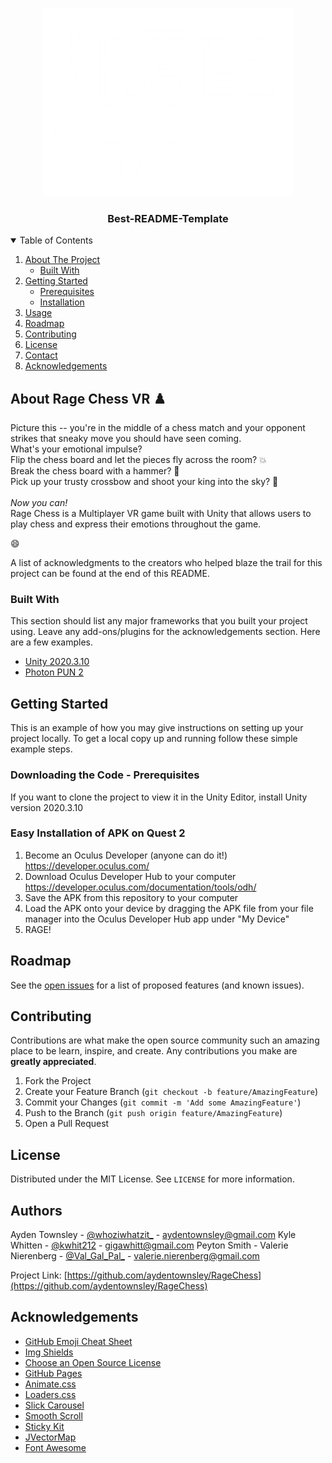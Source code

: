 <!-- PROJECT SHIELDS -->
<!--
*** I'm using markdown "reference style" links for readability.
*** Reference links are enclosed in brackets [ ] instead of parentheses ( ).
*** See the bottom of this document for the declaration of the reference variables
*** for contributors-url, forks-url, etc. This is an optional, concise syntax you may use.
*** https://www.markdownguide.org/basic-syntax/#reference-style-links
-->
<!--
[![Contributors][contributors-shield]][contributors-url]
[![Forks][forks-shield]][forks-url]
[![Stargazers][stars-shield]][stars-url]
[![Issues][issues-shield]][issues-url]
[![LinkedIn][linkedin-shield]][linkedin-url]
-->


<!-- PROJECT LOGO -->
<br />
<p align="center">
  <a href="https://github.com/othneildrew/Best-README-Template">
    <img src="ragechesslogo.png" alt="Logo" width="400" height="300">
  </a>

  <h3 align="center">Best-README-Template</h3>

<!--
  <p align="center">
    An awesome README template to jumpstart your projects!
    <br />
    <a href="https://github.com/othneildrew/Best-README-Template"><strong>Explore the docs »</strong></a>
    <br />
    <br />
    <a href="https://github.com/othneildrew/Best-README-Template">View Demo</a>
    ·
    <a href="https://github.com/othneildrew/Best-README-Template/issues">Report Bug</a>
    ·
    <a href="https://github.com/othneildrew/Best-README-Template/issues">Request Feature</a>
  </p>
</p>
-->


<!-- TABLE OF CONTENTS -->
<details open="open">
  <summary>Table of Contents</summary>
  <ol>
    <li>
      <a href="#about-the-project">About The Project</a>
      <ul>
        <li><a href="#built-with">Built With</a></li>
      </ul>
    </li>
    <li>
      <a href="#getting-started">Getting Started</a>
      <ul>
        <li><a href="#prerequisites">Prerequisites</a></li>
        <li><a href="#installation">Installation</a></li>
      </ul>
    </li>
    <li><a href="#usage">Usage</a></li>
    <li><a href="#roadmap">Roadmap</a></li>
    <li><a href="#contributing">Contributing</a></li>
    <li><a href="#license">License</a></li>
    <li><a href="#contact">Contact</a></li>
    <li><a href="#acknowledgements">Acknowledgements</a></li>
  </ol>
</details>



<!-- ABOUT THE PROJECT -->
## About Rage Chess VR :chess_pawn:

Picture this -- you're in the middle of a chess match and your opponent strikes that sneaky move you should have seen coming.<br>
What's your emotional impulse?<br>
Flip the chess board and let the pieces fly across the room? :boom: <br>
Break the chess board with a hammer? :hammer: <br>
Pick up your trusty crossbow and shoot your king into the sky? :bow_and_arrow: <br>
<br>
*Now you can!*
<br>
Rage Chess is a Multiplayer VR game built with Unity that allows users to play chess and express their emotions throughout the game.

:smile:

A list of acknowledgments to the creators who helped blaze the trail for this project can be found at the end of this README.

### Built With

This section should list any major frameworks that you built your project using. Leave any add-ons/plugins for the acknowledgements section. Here are a few examples.
* [Unity 2020.3.10](https://unity3d.com/unity/whats-new/2020.3.10)
* [Photon PUN 2](https://doc.photonengine.com/en-us/pun/current/getting-started/pun-intro#:~:text=Photon%20Unity%20Networking%20(PUN)%20is,be%20synced%20over%20the%20network.&text=The%20fast%20and%20(optionally)%20reliable,to%20connect%20one%20to%20one.)



<!-- GETTING STARTED -->
## Getting Started

This is an example of how you may give instructions on setting up your project locally.
To get a local copy up and running follow these simple example steps.

### Downloading the Code - Prerequisites

If you want to clone the project to view it in the Unity Editor, install Unity version 2020.3.10


### Easy Installation of APK on Quest 2

1. Become an Oculus Developer (anyone can do it!) https://developer.oculus.com/
2. Download Oculus Developer Hub to your computer https://developer.oculus.com/documentation/tools/odh/
3. Save the APK from this repository to your computer
4. Load the APK onto your device by dragging the APK file from your file manager into the Oculus Developer Hub app under "My Device"
5. RAGE!


<!-- USAGE EXAMPLES -->
<!--## Usage

Use this space to show useful examples of how a project can be used. Additional screenshots, code examples and demos work well in this space. You may also link to more resources.

_For more examples, please refer to the [Documentation](https://example.com)_
-->

<!-- ROADMAP -->
## Roadmap

See the [open issues](https://github.com/othneildrew/Best-README-Template/issues) for a list of proposed features (and known issues).



<!-- CONTRIBUTING -->
## Contributing

Contributions are what make the open source community such an amazing place to be learn, inspire, and create. Any contributions you make are **greatly appreciated**.

1. Fork the Project
2. Create your Feature Branch (`git checkout -b feature/AmazingFeature`)
3. Commit your Changes (`git commit -m 'Add some AmazingFeature'`)
4. Push to the Branch (`git push origin feature/AmazingFeature`)
5. Open a Pull Request



<!-- LICENSE -->
## License

Distributed under the MIT License. See `LICENSE` for more information.



<!-- CONTACT -->
## Authors

Ayden Townsley - [@whoziwhatzit_](https://twitter.com/whoziwhatzit_) - aydentownsley@gmail.com
Kyle Whitten - [@kwhit212](https://twitter.com/kwhit212) - gigawhitt@gmail.com
Peyton Smith - 
Valerie Nierenberg - [@Val_Gal_Pal_](https://twitter.com/Val_Gal_Pal_) - valerie.nierenberg@gmail.com

Project Link: [https://github.com/aydentownsley/RageChess](https://github.com/aydentownsley/RageChess)



<!-- ACKNOWLEDGEMENTS -->
## Acknowledgements
* [GitHub Emoji Cheat Sheet](https://www.webpagefx.com/tools/emoji-cheat-sheet)
* [Img Shields](https://shields.io)
* [Choose an Open Source License](https://choosealicense.com)
* [GitHub Pages](https://pages.github.com)
* [Animate.css](https://daneden.github.io/animate.css)
* [Loaders.css](https://connoratherton.com/loaders)
* [Slick Carousel](https://kenwheeler.github.io/slick)
* [Smooth Scroll](https://github.com/cferdinandi/smooth-scroll)
* [Sticky Kit](http://leafo.net/sticky-kit)
* [JVectorMap](http://jvectormap.com)
* [Font Awesome](https://fontawesome.com)





<!-- MARKDOWN LINKS & IMAGES -->
<!-- https://www.markdownguide.org/basic-syntax/#reference-style-links -->
[contributors-shield]: https://img.shields.io/github/contributors/othneildrew/Best-README-Template.svg?style=for-the-badge
[contributors-url]: https://github.com/aydentownsley/RageChess/graphs/contributors
[forks-shield]: https://img.shields.io/github/forks/othneildrew/Best-README-Template.svg?style=for-the-badge
[forks-url]: https://github.com/aydentownsley/RageChess/network/members
[stars-shield]: https://img.shields.io/github/stars/othneildrew/Best-README-Template.svg?style=for-the-badge
[stars-url]: https://github.com/aydentownsley/RageChess/stargazers
[issues-shield]: https://img.shields.io/github/issues/othneildrew/Best-README-Template.svg?style=for-the-badge
[issues-url]: https://github.com/aydentownsley/RageChess/issues
[license-shield]: https://img.shields.io/github/license/othneildrew/Best-README-Template.svg?style=for-the-badge
[license-url]: https://github.com/aydentownsley/RageChess//blob/master/LICENSE.txt
<!-- [linkedin-shield]: https://img.shields.io/badge/-LinkedIn-black.svg?style=for-the-badge&logo=linkedin&colorB=555 -->
<!-- [linkedin-url]: https://linkedin.com/in/aydentownsley/ -->
[product-screenshot]: images/screenshot.png
